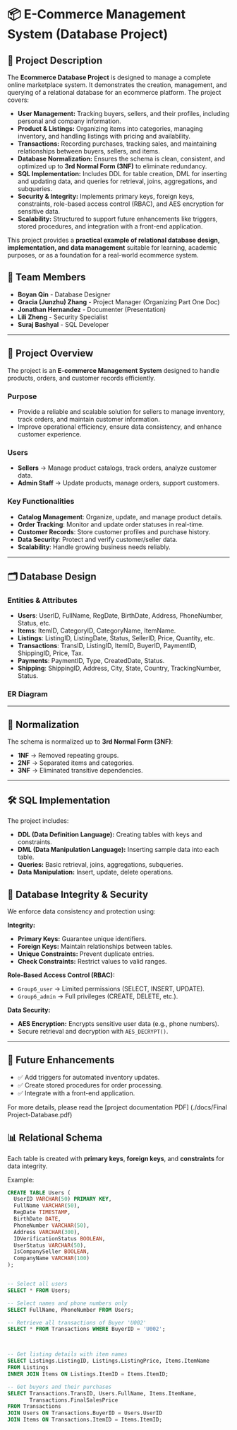 # 📦 E-Commerce Management System (Database Project)

## 📝 Project Description

The **Ecommerce Database Project** is designed to manage a complete online marketplace system. It demonstrates the creation, management, and querying of a relational database for an ecommerce platform. The project covers:

- **User Management:** Tracking buyers, sellers, and their profiles, including personal and company information.  
- **Product & Listings:** Organizing items into categories, managing inventory, and handling listings with pricing and availability.  
- **Transactions:** Recording purchases, tracking sales, and maintaining relationships between buyers, sellers, and items.  
- **Database Normalization:** Ensures the schema is clean, consistent, and optimized up to **3rd Normal Form (3NF)** to eliminate redundancy.  
- **SQL Implementation:** Includes DDL for table creation, DML for inserting and updating data, and queries for retrieval, joins, aggregations, and subqueries.  
- **Security & Integrity:** Implements primary keys, foreign keys, constraints, role-based access control (RBAC), and AES encryption for sensitive data.  
- **Scalability:** Structured to support future enhancements like triggers, stored procedures, and integration with a front-end application.  

This project provides a **practical example of relational database design, implementation, and data management** suitable for learning, academic purposes, or as a foundation for a real-world ecommerce system.

## 👥 Team Members
- **Boyan Qin** - Database Designer  
- **Gracia (Junzhu) Zhang** - Project Manager (Organizing Part One Doc)  
- **Jonathan Hernandez** - Documenter (Presentation)  
- **Lili Zheng** - Security Specialist  
- **Suraj Bashyal** - SQL Developer  

---

## 📖 Project Overview
The project is an **E-commerce Management System** designed to handle products, orders, and customer records efficiently.  

### Purpose
- Provide a reliable and scalable solution for sellers to manage inventory, track orders, and maintain customer information.  
- Improve operational efficiency, ensure data consistency, and enhance customer experience.  

### Users
- **Sellers** → Manage product catalogs, track orders, analyze customer data.  
- **Admin Staff** → Update products, manage orders, support customers.  

### Key Functionalities
- **Catalog Management**: Organize, update, and manage product details.  
- **Order Tracking**: Monitor and update order statuses in real-time.  
- **Customer Records**: Store customer profiles and purchase history.  
- **Data Security**: Protect and verify customer/seller data.  
- **Scalability**: Handle growing business needs reliably.  

---

## 🗂 Database Design

### Entities & Attributes
- **Users**: UserID, FullName, RegDate, BirthDate, Address, PhoneNumber, Status, etc.  
- **Items**: ItemID, CategoryID, CategoryName, ItemName.  
- **Listings**: ListingID, ListingDate, Status, SellerID, Price, Quantity, etc.  
- **Transactions**: TransID, ListingID, ItemID, BuyerID, PaymentID, ShippingID, Price, Tax.  
- **Payments**: PaymentID, Type, CreatedDate, Status.  
- **Shipping**: ShippingID, Address, City, State, Country, TrackingNumber, Status.  

### ER Diagram  

---

## 🔄 Normalization

The schema is normalized up to **3rd Normal Form (3NF)**:

- **1NF** → Removed repeating groups.  
- **2NF** → Separated items and categories.  
- **3NF** → Eliminated transitive dependencies.  

---

## 🛠 SQL Implementation

The project includes:

- **DDL (Data Definition Language):** Creating tables with keys and constraints.  
- **DML (Data Manipulation Language):** Inserting sample data into each table.  
- **Queries:** Basic retrieval, joins, aggregations, subqueries.  
- **Data Manipulation:** Insert, update, delete operations.

## 🔐 Database Integrity & Security

We enforce data consistency and protection using:

**Integrity:**

- **Primary Keys:** Guarantee unique identifiers.  
- **Foreign Keys:** Maintain relationships between tables.  
- **Unique Constraints:** Prevent duplicate entries.  
- **Check Constraints:** Restrict values to valid ranges.  

**Role-Based Access Control (RBAC):**

- `Group6_user` → Limited permissions (SELECT, INSERT, UPDATE).  
- `Group6_admin` → Full privileges (CREATE, DELETE, etc.).  

**Data Security:**

- **AES Encryption:** Encrypts sensitive user data (e.g., phone numbers).  
- Secure retrieval and decryption with `AES_DECRYPT()`.  

---

## 📌 Future Enhancements

- ✅ Add triggers for automated inventory updates.  
- ✅ Create stored procedures for order processing.  
- ✅ Integrate with a front-end application.

For more details, please read the [project documentation PDF] (./docs/Final Project-Database.pdf)
  
## 📊 Relational Schema
Each table is created with **primary keys**, **foreign keys**, and **constraints** for data integrity.  

Example:  
```sql
CREATE TABLE Users (
  UserID VARCHAR(50) PRIMARY KEY,
  FullName VARCHAR(50),
  RegDate TIMESTAMP,
  BirthDate DATE,
  PhoneNumber VARCHAR(50),
  Address VARCHAR(300),
  IDVerificationStatus BOOLEAN,
  UserStatus VARCHAR(50),
  IsCompanySeller BOOLEAN,
  CompanyName VARCHAR(100)
);


-- Select all users
SELECT * FROM Users;

-- Select names and phone numbers only
SELECT FullName, PhoneNumber FROM Users;

-- Retrieve all transactions of Buyer 'U002'
SELECT * FROM Transactions WHERE BuyerID = 'U002'; 



-- Get listing details with item names
SELECT Listings.ListingID, Listings.ListingPrice, Items.ItemName
FROM Listings
INNER JOIN Items ON Listings.ItemID = Items.ItemID;

-- Get buyers and their purchases
SELECT Transactions.TransID, Users.FullName, Items.ItemName,
       Transactions.FinalSalesPrice
FROM Transactions
JOIN Users ON Transactions.BuyerID = Users.UserID
JOIN Items ON Transactions.ItemID = Items.ItemID; 


